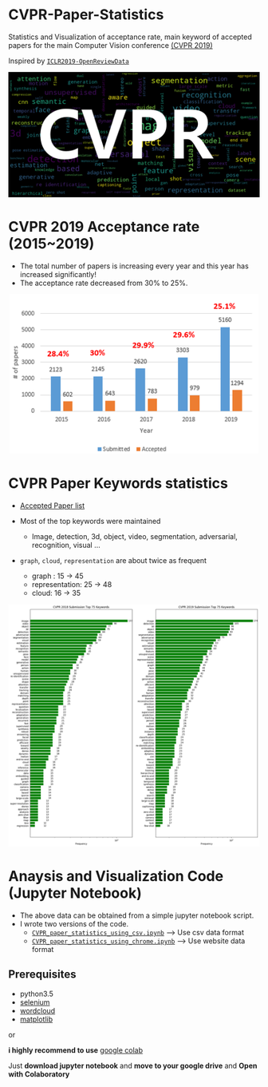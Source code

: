 # CVPR-Paper-Statistics
Statistics and Visualization of acceptance rate, main keyword of accepted papers for the main Computer Vision conference [(CVPR 2019)](http://cvpr2019.thecvf.com/)

Inspired by [`ICLR2019-OpenReviewData`](https://github.com/shaohua0116/ICLR2019-OpenReviewData)

<p align="center">
  <img width="600" src="/2019_cvpr/keyword_cloud_title.PNG">
</p>

# CVPR 2019 Acceptance rate (2015~2019)

- The total number of papers is increasing every year and this year has increased significantly!
- The acceptance rate decreased from 30% to 25%.

<p align="center">
  <img width="500" src="/2019_cvpr/cvpr_acceptance_rate.PNG">
</p>

# CVPR Paper Keywords statistics
- [Accepted Paper list](https://github.com/hoya012/CVPR-Paper-Statistics/blob/master/2019_cvpr/cvpr_2019_poster.csv)

- Most of the top keywords were maintained
   - Image, detection, 3d, object, video, segmentation, adversarial, recognition, visual …
- `graph`, `cloud`, `representation` are about twice as frequent
   - graph : 15 -> 45
   - representation: 25 -> 48
   - cloud: 16 -> 35

<p align="center">
  <img width="1000" src="/2019_cvpr/top_keywords_2019+2018.png">
</p>

# Anaysis and Visualization Code (Jupyter Notebook)

- The above data can be obtained from a simple jupyter notebook script.
- I wrote two versions of the code.
   - [`CVPR_paper_statistics_using_csv.ipynb`](https://github.com/hoya012/CVPR-Paper-Statistics/blob/master/CVPR_paper_statistics_using_csv.ipynb) --> Use csv data format
   - [`CVPR_paper_statistics_using_chrome.ipynb`](https://github.com/hoya012/CVPR-Paper-Statistics/blob/master/CVPR_paper_statistics_using_chrome.ipynb) --> Use website data format

## Prerequisites
- python3.5
- [selenium](https://selenium-python.readthedocs.io/)
- [wordcloud](https://pypi.org/project/wordcloud/)
- [matplotlib](https://matplotlib.org/)

or 

**i highly recommend to use** [google colab](https://colab.research.google.com/)

Just **download jupyter notebook** and **move to your google drive** and **Open with Colaboratory**


